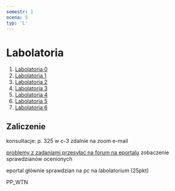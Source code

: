 ```yaml
---
semestr: 1
ocena: 5
typ: 'L'
---
```


# Labolatoria
1. [Labolatoria 0](/Notatki/Semestr%201/Podstawy%20programowania/Labolatoria/Labolatoria%200/Labolatoria%200.md)
2. [Labolatoria 1](/Notatki/Semestr%201/Podstawy%20programowania/Labolatoria/Labolatoria%201/Labolatoria%201.md)
3. [Labolatoria 2](/Notatki/Semestr%201/Podstawy%20programowania/Labolatoria/Labolatoria%202/Labolatoria%202.md)
4. [Labolatoria 3](/Notatki/Semestr%201/Podstawy%20programowania/Labolatoria/Labolatoria%203/Labolatoria%203.md)
5. [Labolatoria 4](/Notatki/Semestr%201/Podstawy%20programowania/Labolatoria/Labolatoria%204/Labolatorium%204.md)
6. [Labolatoria 5](/Notatki/Semestr%201/Podstawy%20programowania/Labolatoria/Labolatoria%205/Labolatoria%205.md)
7. [Labolatoria 6](/Notatki/Semestr%201/Podstawy%20programowania/Labolatoria/Labolatoria%206/Labolatoria%206.md)

## Zaliczenie
konsultacje:
p. 325 w c-3
zdalnie na zoom
e-mail

[problemy z zadaniami przesyłać na forum na eportalu](https://eportal.pwr.edu.pl/mod/forum/view.php?id=86223)
zobaczenie sprawdzianów ocenionych

eportal głównie
sprawdzian na pc na labolatorium (25pkt)



PP_WTN



